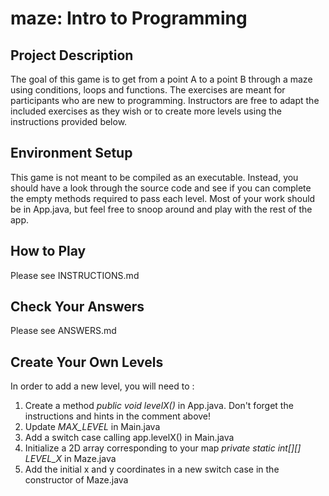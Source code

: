 # maze: Intro to Programming

## Project Description
The goal of this game is to get from a point A to a point B through a maze using conditions, loops and functions.
The exercises are meant for participants who are new to programming.
Instructors are free to adapt the included exercises as they wish or to create more levels using the instructions provided below.

## Environment Setup
This game is not meant to be compiled as an executable. 
Instead, you should have a look through the source code and see if you can complete the empty methods required to pass each level.
Most of your work should be in App.java, but feel free to snoop around and play with the rest of the app.

## How to Play
Please see INSTRUCTIONS.md

## Check Your Answers
Please see ANSWERS.md

## Create Your Own Levels
In order to add a new level, you will need to :
1. Create a method *public void levelX()* in App.java. Don't forget the instructions and hints in the comment above!
2. Update *MAX_LEVEL* in Main.java
3. Add a switch case calling app.levelX() in Main.java
4. Initialize a 2D array corresponding to your map *private static int[][] LEVEL_X* in Maze.java
5. Add the initial x and y coordinates in a new switch case in the constructor of Maze.java

